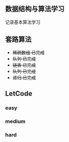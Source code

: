 ## 数据结构与算法学习

记录基本算法学习

## 套路算法

- <s>稀疏数组  已完成</s>
- <s>队列  已完成</s>
- <s>链表  已完成</s>
- <s>队列  已完成</s>
- <s>递归  已完成</s>

## LetCode

### easy

### medium

### hard
